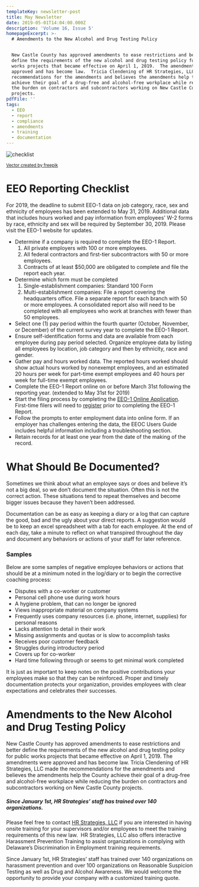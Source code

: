 ```yaml
---
templateKey: newsletter-post
title: May Newsletter
date: 2019-05-01T14:04:00.000Z
description: 'Volume 16, Issue 5'
homepageExcerpt: >-
  # Amendments to the New Alcohol and Drug Testing Policy


  New Castle County has approved amendments to ease restrictions and better
  define the requirements of the new alcohol and drug testing policy for public
  works projects that became effective on April 1, 2019.  The amendments were
  approved and has become law.  Tricia Clendening of HR Strategies, LLC made the
  recommendations for the amendments and believes the amendments help the County
  achieve their goal of a drug-free and alcohol-free workplace while reducing
  the burden on contractors and subcontractors working on New Castle County
  projects.
pdfFile: ''
tags:
  - EEO
  - report
  - compliance
  - amendments
  - training
  - documentation
---
```

![checklist](/img/2089607.jpg)

<small><a href="https://www.freepik.com/free-photos-vectors/background">Vector created by freepik</a></small>

# EEO Reporting Checklist

For 2019, the deadline to submit EEO-1 data on job category, race, sex and ethnicity of employees has been extended to May 31, 2019. Additional data that includes hours worked and pay information from employees' W-2 forms by race, ethnicity and sex will be required by September 30, 2019. Please visit the EEO-1 website for updates.

* Determine if a company is required to complete the EEO-1 Report.
  1. All private employers with 100 or more employees.
  2. All federal contractors and first-tier subcontractors with 50 or more employees.
  3. Contracts of at least $50,000 are obligated to complete and file the report each year.
* Determine which form must be completed
  1. Single-establishment companies: Standard 100 Form
  2. Multi-establishment companies: File a report covering the headquarters office.  File a separate report for each branch with 50 or more employees. A consolidated report also will need to be completed with all employees who work at branches with fewer than 50 employees.
* Select one (1) pay period within the fourth quarter (October, November, or December) of the current survey year to complete the EEO-1 Report.
* Ensure self-identification forms and data are available from each employee during pay period selected.  Organize employee data by listing all employees by location, job category and then by ethnicity, race and gender.
* Gather pay and hours worked data. The reported hours worked should show actual hours worked by nonexempt employees, and an estimated 20 hours per week for part-time exempt employees and 40 hours per week for full-time exempt employees.
* Complete the EEO-1 Report online on or before March 31st following the reporting year. (extended to May 31st for 2019)
* Start the filing process by completing the [EEO-1 Online Application](https://egov.eeoc.gov/eeo1/login). First-time filers will need to [register](https://egov.eeoc.gov/eeo1/register) prior to completing the EEO-1 Report.
* Follow the prompts to enter employment data into online form. If an employer has challenges entering the data, the EEOC Users Guide includes helpful information including a troubleshooting section.
* Retain records for at least one year from the date of the making of the record.

# What Should Be Documented?

Sometimes we think about what an employee says or does and believe it’s not a big deal, so we don’t document the situation.  Often this is not the correct action.  These situations tend to repeat themselves and become bigger issues because they haven’t been addressed.

Documentation can be as easy as keeping a diary or a log that can capture the good, bad and the ugly about your direct reports.  A suggestion would be to keep an excel spreadsheet with a tab for each employee.  At the end of each day, take a minute to reflect on what transpired throughout the day and document any behaviors or actions of your staff for later reference.  

### Samples

Below are some samples of negative employee behaviors or actions that should be at a minimum noted in the log/diary or to begin the corrective coaching process:

* Disputes with a co-worker or customer
* Personal cell phone use during work hours
* A hygiene problem, that can no longer be ignored
* Views inappropriate material on company systems
* Frequently uses company resources (i.e. phone, internet, supplies) for personal reasons
* Lacks attention to detail in their work
* Missing assignments and quotas or is slow to accomplish tasks
* Receives poor customer feedback
* Struggles during introductory period
* Covers up for co-worker
* Hard time following through or seems to get minimal work completed

It is just as important to keep notes on the positive contributions your employees make so that they can be reinforced.  Proper and timely documentation protects your organization, provides employees with clear expectations and celebrates their successes.

# Amendments to the New Alcohol and Drug Testing Policy

New Castle County has approved amendments to ease restrictions and better define the requirements of the new alcohol and drug testing policy for public works projects that became effective on April 1, 2019.  The amendments were approved and has become law.  Tricia Clendening of HR Strategies, LLC made the recommendations for the amendments and believes the amendments help the County achieve their goal of a drug-free and alcohol-free workplace while reducing the burden on contractors and subcontractors working on New Castle County projects.

##### Since January 1st, HR Strategies’ staff has trained over 140 organizations.

Please feel free to contact [HR Strategies, LLC](/contact) if you are interested in having onsite training for your supervisors and/or employees to meet the training requirements of this new law.  HR Strategies, LLC also offers interactive Harassment Prevention Training to assist organizations in complying with Delaware’s Discrimination in Employment training requirements.  

Since January 1st, HR Strategies’ staff has trained over 140 organizations on harassment prevention and over 100 organizations on Reasonable Suspicion Testing as well as Drug and Alcohol Awareness.  We would welcome the opportunity to provide your company with a customized training quote.
